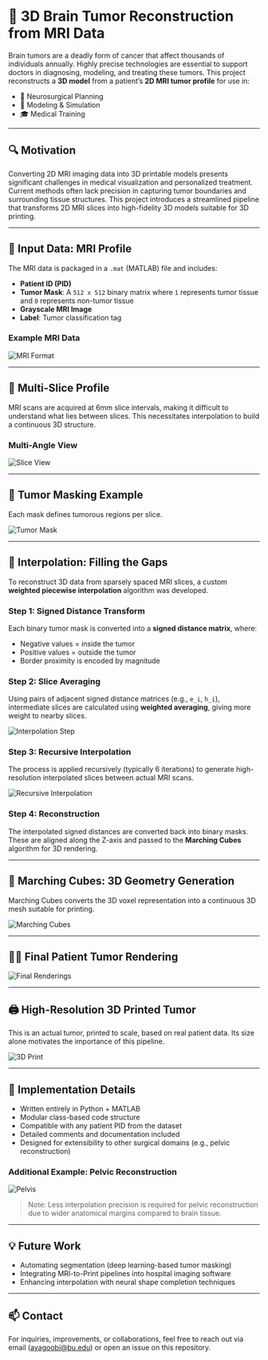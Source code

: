# 🧠 3D Brain Tumor Reconstruction from MRI Data

Brain tumors are a deadly form of cancer that affect thousands of individuals annually. Highly precise technologies are essential to support doctors in diagnosing, modeling, and treating these tumors. This project reconstructs a **3D model** from a patient’s **2D MRI tumor profile** for use in:

- 🧠 Neurosurgical Planning  
- 🧪 Modeling & Simulation  
- 🎓 Medical Training  

---

## 🔍 Motivation

Converting 2D MRI imaging data into 3D printable models presents significant challenges in medical visualization and personalized treatment. Current methods often lack precision in capturing tumor boundaries and surrounding tissue structures. This project introduces a streamlined pipeline that transforms 2D MRI slices into high-fidelity 3D models suitable for 3D printing.

---

## 🧾 Input Data: MRI Profile

The MRI data is packaged in a `.mat` (MATLAB) file and includes:

- **Patient ID (PID)**
- **Tumor Mask**: A `512 x 512` binary matrix where `1` represents tumor tissue and `0` represents non-tumor tissue
- **Grayscale MRI Image**
- **Label**: Tumor classification tag

### Example MRI Data
![MRI Format](https://github.com/user-attachments/assets/d9949d65-4a83-4689-85af-4b731f18eaff)

---

## 🧬 Multi-Slice Profile

MRI scans are acquired at 6mm slice intervals, making it difficult to understand what lies between slices. This necessitates interpolation to build a continuous 3D structure.

### Multi-Angle View
![Slice View](https://github.com/user-attachments/assets/8e0366ca-23ce-46de-8a4c-0cf455ef827d)

---

## 🎯 Tumor Masking Example

Each mask defines tumorous regions per slice.

![Tumor Mask](https://github.com/user-attachments/assets/83a9fc63-7f6c-4a96-86a1-f6fdb9a27bea)

---

## 🔄 Interpolation: Filling the Gaps

To reconstruct 3D data from sparsely spaced MRI slices, a custom **weighted piecewise interpolation** algorithm was developed.

### Step 1: Signed Distance Transform

Each binary tumor mask is converted into a **signed distance matrix**, where:

- Negative values = inside the tumor
- Positive values = outside the tumor  
- Border proximity is encoded by magnitude

### Step 2: Slice Averaging

Using pairs of adjacent signed distance matrices (e.g., `e_i`, `h_i`), intermediate slices are calculated using **weighted averaging**, giving more weight to nearby slices.

![Interpolation Step](https://github.com/user-attachments/assets/13a46386-2a14-4788-bc5e-df5d26cc5d9e)

### Step 3: Recursive Interpolation

The process is applied recursively (typically 6 iterations) to generate high-resolution interpolated slices between actual MRI scans.

![Recursive Interpolation](https://github.com/user-attachments/assets/331ad926-3cb4-4728-a1ee-b4f4c5014943)

### Step 4: Reconstruction

The interpolated signed distances are converted back into binary masks. These are aligned along the Z-axis and passed to the **Marching Cubes** algorithm for 3D rendering.

---

## 🧱 Marching Cubes: 3D Geometry Generation

Marching Cubes converts the 3D voxel representation into a continuous 3D mesh suitable for printing.

![Marching Cubes](https://github.com/user-attachments/assets/bfb1a281-5b41-4429-ad49-411e0db7791e)

---

## 🧑‍⚕️ Final Patient Tumor Rendering

![Final Renderings](https://github.com/user-attachments/assets/56009365-faca-41f3-915e-3aa4edc5b4a4)

---

## 🖨️ High-Resolution 3D Printed Tumor

This is an actual tumor, printed to scale, based on real patient data. Its size alone motivates the importance of this pipeline.

![3D Print](https://github.com/user-attachments/assets/73ea112f-2cc0-4fc4-a2ff-1b172836efdd)

---

## 🧰 Implementation Details

- Written entirely in Python + MATLAB
- Modular class-based code structure
- Compatible with any patient PID from the dataset
- Detailed comments and documentation included
- Designed for extensibility to other surgical domains (e.g., pelvic reconstruction)

### Additional Example: Pelvic Reconstruction
![Pelvis](https://github.com/user-attachments/assets/16bfb1c5-7d7a-4206-b925-054a4fa9d8f3)

> Note: Less interpolation precision is required for pelvic reconstruction due to wider anatomical margins compared to brain tissue.

---

## 💡 Future Work

- Automating segmentation (deep learning-based tumor masking)
- Integrating MRI-to-Print pipelines into hospital imaging software
- Enhancing interpolation with neural shape completion techniques

---

## 📫 Contact

For inquiries, improvements, or collaborations, feel free to reach out via email (ayagoobi@bu.edu) or open an issue on this repository.
